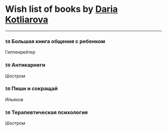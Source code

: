 # Wish list of books by [Daria Kotliarova](http://vk.com/id5180649)
---

### `50` Большая книга общения с ребенком
Гиппенрейтер

### `50` Антикарнеги
Шостром

### `50` Пиши и сокращай
Ильяхов

### `50` Терапевтическая психология
Шостром

